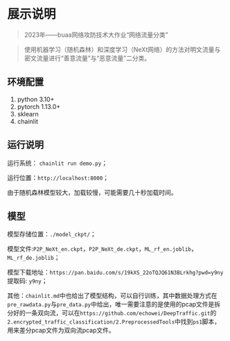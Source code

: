 # 展示说明
> 2023年——buaa网络攻防技术大作业“网络流量分类”

> 使用机器学习（随机森林）和深度学习（NeXt网络）的方法对明文流量与密文流量进行“善意流量”与“恶意流量”二分类。

## 环境配置

1. python 3.10+
2. pytorch 1.13.0+
3. sklearn
4. chainlit

## 运行说明

运行系统： `chainlit run demo.py`；

运行位置：`http://localhost:8000`；

由于随机森林模型较大，加载较慢，可能需要几十秒加载时间。

## 模型
模型存储位置：`./model_ckpt/`；

模型文件:`P2P_NeXt_en.ckpt`，`P2P_NeXt_de.ckpt`，`ML_rf_en.joblib`，`ML_rf_de.joblib`；

模型下载地址：`https://pan.baidu.com/s/19kXS_22oTQJQ61N3BLrkhg?pwd=y9ny` 提取码: `y9ny`；

其他：`chainlit.md`中也给出了模型结构，可以自行训练，其中数据处理方式在`pre_rawdata.py`与`pre_data.py`中给出，唯一需要注意的是使用的pcap文件是拆分好的一条双向流，可以在`https://github.com/echowei/DeepTraffic.git`的` 2.encrypted_traffic_classification/2.PreprocessedTools`中找到`ps1`脚本，用来差分pcap文件为双向流pcap文件。
